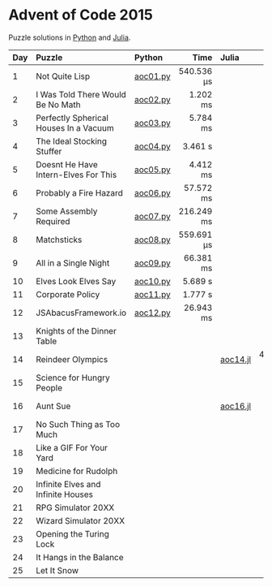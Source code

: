 # Advent of Code 2015

Puzzle solutions in [Python](https://www.python.org/) and [Julia](https://julialang.org/).

| Day  | Puzzle                                 | Python                                                         |       Time | Julia                                     |       Time |   Memory |
| :--- | :------------------------------------- | :------------------------------------------------------------- | ---------: | :---------------------------------------- | ---------: | -------: |
| 1    | Not Quite Lisp                         | [aoc01.py](01_not_quite_lisp/aoc01.py)                         | 540.536 μs |                                           |            |          |
| 2    | I Was Told There Would Be No Math      | [aoc02.py](02_i_was_told_there_would_be_no_math/aoc02.py)      |   1.202 ms |                                           |            |          |
| 3    | Perfectly Spherical Houses In a Vacuum | [aoc03.py](03_perfectly_spherical_houses_in_a_vacuum/aoc03.py) |   5.784 ms |                                           |            |          |
| 4    | The Ideal Stocking Stuffer             | [aoc04.py](04_the_ideal_stocking_stuffer/aoc04.py)             |    3.461 s |                                           |            |          |
| 5    | Doesnt He Have Intern-Elves For This   | [aoc05.py](05_doesnt_he_have_intern-elves_for_this/aoc05.py)   |   4.412 ms |                                           |            |          |
| 6    | Probably a Fire Hazard                 | [aoc06.py](06_probably_a_fire_hazard/aoc06.py)                 |  57.572 ms |                                           |            |          |
| 7    | Some Assembly Required                 | [aoc07.py](07_some_assembly_required/aoc07.py)                 | 216.249 ms |                                           |            |          |
| 8    | Matchsticks                            | [aoc08.py](08_matchsticks/aoc08.py)                            | 559.691 μs |                                           |            |          |
| 9    | All in a Single Night                  | [aoc09.py](09_all_in_a_single_night/aoc09.py)                  |  66.381 ms |                                           |            |          |
| 10   | Elves Look Elves Say                   | [aoc10.py](10_elves_look_elves_say/aoc10.py)                   |    5.689 s |                                           |            |          |
| 11   | Corporate Policy                       | [aoc11.py](11_corporate_policy/aoc11.py)                       |    1.777 s |                                           |            |          |
| 12   | JSAbacusFramework.io                   | [aoc12.py](12_jsabacusframework/aoc12.py)                      |  26.943 ms |                                           |            |          |
| 13   | Knights of the Dinner Table            |                                                                |            |                                           |            |          |
| 14   | Reindeer Olympics                      |                                                                |            | [aoc14.jl](14_reindeer_olympics/aoc14.jl) | 492.143 μs | 2.16 MiB |
| 15   | Science for Hungry People              |                                                                |            |                                           |            |          |
| 16   | Aunt Sue                               |                                                                |            | [aoc16.jl](16_aunt_sue/aoc16.jl)          |  33.725 ms | 3.33 MiB |
| 17   | No Such Thing as Too Much              |                                                                |            |                                           |            |          |
| 18   | Like a GIF For Your Yard               |                                                                |            |                                           |            |          |
| 19   | Medicine for Rudolph                   |                                                                |            |                                           |            |          |
| 20   | Infinite Elves and Infinite Houses     |                                                                |            |                                           |            |          |
| 21   | RPG Simulator 20XX                     |                                                                |            |                                           |            |          |
| 22   | Wizard Simulator 20XX                  |                                                                |            |                                           |            |          |
| 23   | Opening the Turing Lock                |                                                                |            |                                           |            |          |
| 24   | It Hangs in the Balance                |                                                                |            |                                           |            |          |
| 25   | Let It Snow                            |                                                                |            |                                           |            |          |
